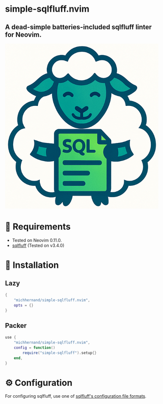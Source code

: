 # simple-sqlfluff.nvim
## A dead-simple batteries-included sqlfluff linter for Neovim.

![Logo](./repo/images/simple-sqlfluff-logo.png)


# 📎 Requirements
- Tested on Neovim 0.11.0.
- [sqlfluff](https://docs.sqlfluff.com/en/stable/index.html) (Tested on v3.4.0)

# 💾 Installation
## Lazy
```lua
{
    "michhernand/simple-sqlfluff.nvim",
	opts = {}
}
```

## Packer
```lua
use {
    "michhernand/simple-sqlfluff.nvim",
    config = function()
        require("simple-sqlfluff").setup{}
    end,
}
```

# ⚙️ Configuration
For configuring sqlfluff, use one of [sqlfluff's configuration file formats](https://docs.sqlfluff.com/en/stable/configuration/setting_configuration.html#configuration-files).
